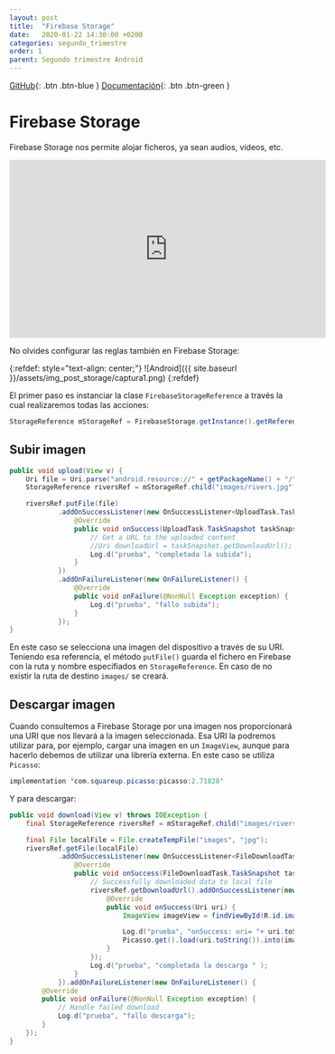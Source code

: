 ```yaml
---
layout: post
title:  "Firebase Storage"
date:   2020-01-22 14:30:00 +0200
categories: segundo_trimestre
order: 1
parent: Segundo trimestre Android
---
```


[GitHub](https://github.com/Manuel-Ag/PMD_19-20/tree/master/Firebase){: .btn .btn-blue } [Documentación](https://firebase.google.com/docs/storage){: .btn .btn-green }

# Firebase Storage

Firebase Storage nos permite alojar ficheros, ya sean audios, videos, etc.

<iframe width="560" height="315" src="https://www.youtube.com/embed/_tyjqozrEPY" frameborder="0" allow="accelerometer; autoplay; encrypted-media; gyroscope; picture-in-picture" allowfullscreen></iframe>

No olvides configurar las reglas también en Firebase Storage:

{:refdef: style="text-align: center;"}
![Android]({{ site.baseurl }}/assets/img_post_storage/captura1.png)
{:refdef}

El primer paso es instanciar la clase `FirebaseStorageReference` a través la cual realizaremos todas las acciones:

```java
StorageReference mStorageRef = FirebaseStorage.getInstance().getReference();
```

## Subir imagen

```java
public void upload(View v) {
    Uri file = Uri.parse("android.resource://" + getPackageName() + "/" + R.drawable.captura);
    StorageReference riversRef = mStorageRef.child("images/rivers.jpg");

    riversRef.putFile(file)
            .addOnSuccessListener(new OnSuccessListener<UploadTask.TaskSnapshot>() {
                @Override
                public void onSuccess(UploadTask.TaskSnapshot taskSnapshot) {
                    // Get a URL to the uploaded content
                    //Uri downloadUrl = taskSnapshot.getDownloadUrl();
                    Log.d("prueba", "completada la subida");
                }
            })
            .addOnFailureListener(new OnFailureListener() {
                @Override
                public void onFailure(@NonNull Exception exception) {
                    Log.d("prueba", "fallo subida");
                }
            });
}
```
En este caso se selecciona una imagen del dispositivo a través de su URI. Teniendo esa referencia, el método `putFile()` guarda el fichero en Firebase con la ruta y nombre especifiados en `StorageReference`. En caso de no existir la ruta de destino `images/` se creará.

## Descargar imagen

Cuando consultemos a Firebase Storage por una imagen nos proporcionará una URI que nos llevará a la imagen seleccionada. Esa URI la podremos utilizar para, por ejemplo, cargar una imagen en un `ImageView`, aunque para hacerlo debemos de utilizar una librería externa. En este caso se utiliza `Picasso`:

```java
implementation 'com.squareup.picasso:picasso:2.71828'
```

Y para descargar:

```java
public void download(View v) throws IOException {
    final StorageReference riversRef = mStorageRef.child("images/rivers.jpg");

    final File localFile = File.createTempFile("images", "jpg");
    riversRef.getFile(localFile)
            .addOnSuccessListener(new OnSuccessListener<FileDownloadTask.TaskSnapshot>() {
                @Override
                public void onSuccess(FileDownloadTask.TaskSnapshot taskSnapshot) {
                    // Successfully downloaded data to local file
                    riversRef.getDownloadUrl().addOnSuccessListener(new OnSuccessListener<Uri>() {
                        @Override
                        public void onSuccess(Uri uri) {
                            ImageView imageView = findViewById(R.id.imageView);

                            Log.d("prueba", "onSuccess: uri= "+ uri.toString());
                            Picasso.get().load(uri.toString()).into(imageView);
                        }
                    });
                    Log.d("prueba", "completada la descarga " );
                }
            }).addOnFailureListener(new OnFailureListener() {
        @Override
        public void onFailure(@NonNull Exception exception) {
            // Handle failed download
            Log.d("prueba", "fallo descarga");
        }
    });
}
```
